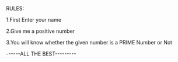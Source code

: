 RULES:

1.First Enter your name

2.Give me a positive number 

3.You will know whether the given number is a PRIME Number or Not


------ALL THE BEST---------